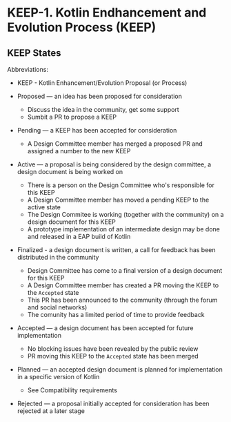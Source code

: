 # KEEP-1. Kotlin Endhancement and Evolution Process (KEEP)

## KEEP States

Abbreviations:

* KEEP - Kotlin Enhancement/Evolution Proposal (or Process)

* Proposed — an idea has been proposed for consideration
  * Discuss the idea in the community, get some support
  * Sumbit a PR to propose a KEEP
* Pending — a KEEP has been accepted for consideration
  * A Design Committee member has merged a proposed PR and assigned a number to the new KEEP
* Active — a proposal is being considered by the design committee, a design document is being worked on
  * There is a person on the Design Committee who's responsible for this KEEP
  * A Design Committee member has moved a pending KEEP to the active state
  * The Design Commitee is working (together with the community) on a design document for this KEEP
  * A prototype implementation of an intermediate design may be done and released in a EAP build of Kotlin
* Finalized - a design document is written, a call for feedback has been distributed in the community
  * Design Committee has come to a final version of a design document for this KEEP
  * A Design Committee member has created a PR moving the KEEP to the `Accepted`  state
  * This PR has been announced to the community (through the forum and social networks)
  * The comunity has a limited period of time to provide feedback
* Accepted — a design document has been accepted for future implementation
  * No blocking issues have been revealed by the public review
  * PR moving this KEEP to the `Accepted` state has been merged
* Planned — an accepted design document is planned for implementation in a specific version of Kotlin
  * See Compatibility requirements
* Rejected — a proposal initially accepted for consideration has been rejected at a later stage
